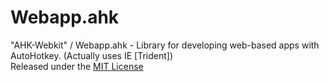 # Webapp.ahk
"AHK-Webkit" / Webapp.ahk - Library for developing web-based apps with AutoHotkey. (Actually uses IE [Trident])  
Released under the [MIT License](LICENSE)
